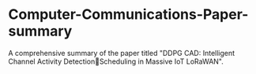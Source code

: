 # Computer-Communications-Paper-summary
A comprehensive summary of the paper titled "DDPG CAD: Intelligent Channel Activity DetectionScheduling in Massive IoT LoRaWAN".
